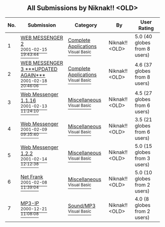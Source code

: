 ﻿<div align="center">

## All Submissions by Niknak\!\! \<OLD\>

</div>

No.  | Submission | Category | By   | User Rating
---- | ---------- | -------- | ---- | -----------
1 | [WEB MESSENGER 2<br /><sup>2001-02-15 19:43:44</sup>](https://github.com/Planet-Source-Code/niknak-old-web-messenger-2__1-21036) | [Complete Applications<br /><sup>Visual Basic</sup>](../ByCategory/complete-applications__1-27.md) | Niknak\!\! \<OLD\> | 5.0 (40 globes from 8 users)
2 | [WEB MESSENGER 3 \*\*\*UPDATED AGAIN\*\*\*<br /><sup>2001-02-18 20:46:06</sup>](https://github.com/Planet-Source-Code/niknak-old-web-messenger-3-updated-again__1-21128) | [Complete Applications<br /><sup>Visual Basic</sup>](../ByCategory/complete-applications__1-27.md) | Niknak\!\! \<OLD\> | 4.6 (37 globes from 8 users)
3 | [Web Messenger 1\.1\.16<br /><sup>2001-02-13 11:24:10</sup>](https://github.com/Planet-Source-Code/niknak-old-web-messenger-1-1-16__1-20966) | [Miscellaneous<br /><sup>Visual Basic</sup>](../ByCategory/miscellaneous__1-1.md) | Niknak\!\! \<OLD\> | 4.5 (27 globes from 6 users)
4 | [Web Messenger<br /><sup>2001-02-09 09:35:40</sup>](https://github.com/Planet-Source-Code/niknak-old-web-messenger__1-15111) | [Miscellaneous<br /><sup>Visual Basic</sup>](../ByCategory/miscellaneous__1-1.md) | Niknak\!\! \<OLD\> | 3.5 (21 globes from 6 users)
5 | [Web Messenger 1\.2\.2<br /><sup>2001-02-14 12:12:38</sup>](https://github.com/Planet-Source-Code/niknak-old-web-messenger-1-2-2__1-21006) | [Miscellaneous<br /><sup>Visual Basic</sup>](../ByCategory/miscellaneous__1-1.md) | Niknak\!\! \<OLD\> | 5.0 (15 globes from 3 users)
6 | [Net Frank<br /><sup>2001-02-08 11:39:04</sup>](https://github.com/Planet-Source-Code/niknak-old-net-frank__1-15087) | [Miscellaneous<br /><sup>Visual Basic</sup>](../ByCategory/miscellaneous__1-1.md) | Niknak\!\! \<OLD\> | 5.0 (10 globes from 2 users)
7 | [MP3\-IP<br /><sup>2000-12-21 11:08:08</sup>](https://github.com/Planet-Source-Code/niknak-old-mp3-ip__1-21007) | [Sound/MP3<br /><sup>Visual Basic</sup>](../ByCategory/sound-mp3__1-45.md) | Niknak\!\! \<OLD\> | 4.0 (8 globes from 2 users)
